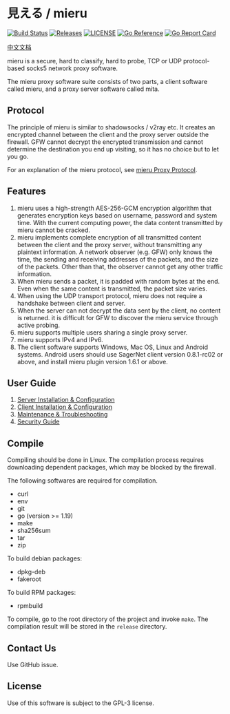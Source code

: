# 見える / mieru

[![Build Status](https://github.com/enfein/mieru/actions/workflows/presubmit-postsubmit.yaml/badge.svg)](https://github.com/enfein/mieru/actions/workflows/presubmit-postsubmit.yaml)
[![Releases](https://img.shields.io/github/release/enfein/mieru/all.svg?style=flat)](https://github.com/enfein/mieru/releases)
[![LICENSE](https://img.shields.io/github/license/enfein/mieru.svg?style=flat)](https://github.com/enfein/mieru/blob/main/LICENSE)
[![Go Reference](https://pkg.go.dev/badge/github.com/enfein/mieru.svg)](https://pkg.go.dev/github.com/enfein/mieru)
[![Go Report Card](https://goreportcard.com/badge/github.com/enfein/mieru)](https://goreportcard.com/badge/github.com/enfein/mieru)

[中文文档](https://github.com/enfein/mieru/blob/main/README.zh_CN.md)

mieru is a secure, hard to classify, hard to probe, TCP or UDP protocol-based socks5 network proxy software.

The mieru proxy software suite consists of two parts, a client software called mieru, and a proxy server software called mita.

## Protocol

The principle of mieru is similar to shadowsocks / v2ray etc. It creates an encrypted channel between the client and the proxy server outside the firewall. GFW cannot decrypt the encrypted transmission and cannot determine the destination you end up visiting, so it has no choice but to let you go.

For an explanation of the mieru protocol, see [mieru Proxy Protocol](https://github.com/enfein/mieru/blob/main/docs/protocol.md).

## Features

1. mieru uses a high-strength AES-256-GCM encryption algorithm that generates encryption keys based on username, password and system time. With the current computing power, the data content transmitted by mieru cannot be cracked.
2. mieru implements complete encryption of all transmitted content between the client and the proxy server, without transmitting any plaintext information. A network observer (e.g. GFW) only knows the time, the sending and receiving addresses of the packets, and the size of the packets. Other than that, the observer cannot get any other traffic information.
3. When mieru sends a packet, it is padded with random bytes at the end. Even when the same content is transmitted, the packet size varies.
4. When using the UDP transport protocol, mieru does not require a handshake between client and server.
5. When the server can not decrypt the data sent by the client, no content is returned. it is difficult for GFW to discover the mieru service through active probing.
6. mieru supports multiple users sharing a single proxy server.
7. mieru supports IPv4 and IPv6.
8. The client software supports Windows, Mac OS, Linux and Android systems. Android users should use SagerNet client version 0.8.1-rc02 or above, and install mieru plugin version 1.6.1 or above.

## User Guide

1. [Server Installation & Configuration](https://github.com/enfein/mieru/blob/main/docs/server-install.md)
2. [Client Installation & Configuration](https://github.com/enfein/mieru/blob/main/docs/client-install.md)
3. [Maintenance & Troubleshooting](https://github.com/enfein/mieru/blob/main/docs/operation.md)
4. [Security Guide](https://github.com/enfein/mieru/blob/main/docs/security.md)

## Compile

Compiling should be done in Linux. The compilation process requires downloading dependent packages, which may be blocked by the firewall.

The following softwares are required for compilation.

- curl
- env
- git
- go (version >= 1.19)
- make
- sha256sum
- tar
- zip

To build debian packages:

- dpkg-deb
- fakeroot

To build RPM packages:

- rpmbuild

To compile, go to the root directory of the project and invoke `make`. The compilation result will be stored in the `release` directory.

## Contact Us

Use GitHub issue.

## License

Use of this software is subject to the GPL-3 license.
